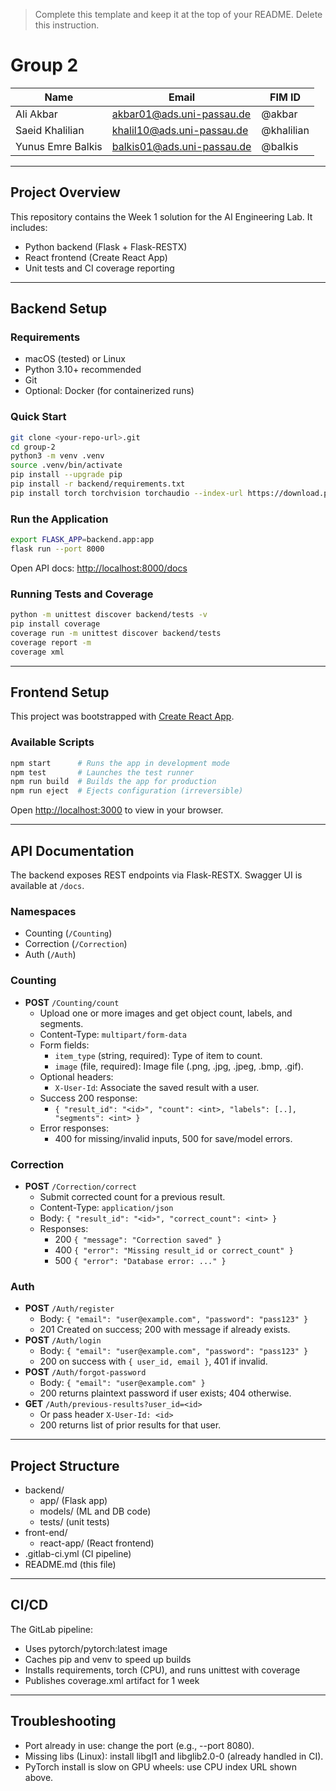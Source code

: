 > Complete this template and keep it at the top of your README. Delete this instruction.


# Group 2

| Name                | Email                      | FIM ID      |
|---------------------|----------------------------|-------------|
| Ali Akbar           | akbar01@ads.uni-passau.de  | @akbar      |
| Saeid Khalilian     | khalil10@ads.uni-passau.de | @khalilian  |
| Yunus Emre Balkis   | balkis01@ads.uni-passau.de | @balkis     |

---

## Project Overview

This repository contains the Week 1 solution for the AI Engineering Lab. It includes:
- Python backend (Flask + Flask-RESTX)
- React frontend (Create React App)
- Unit tests and CI coverage reporting

---

## Backend Setup

### Requirements
- macOS (tested) or Linux
- Python 3.10+ recommended
- Git
- Optional: Docker (for containerized runs)

### Quick Start
```bash
git clone <your-repo-url>.git
cd group-2
python3 -m venv .venv
source .venv/bin/activate
pip install --upgrade pip
pip install -r backend/requirements.txt
pip install torch torchvision torchaudio --index-url https://download.pytorch.org/whl/cpu
```

### Run the Application
```bash
export FLASK_APP=backend.app:app
flask run --port 8000
```
Open API docs: [http://localhost:8000/docs](http://localhost:8000/docs)

### Running Tests and Coverage
```bash
python -m unittest discover backend/tests -v
pip install coverage
coverage run -m unittest discover backend/tests
coverage report -m
coverage xml
```

---

## Frontend Setup

This project was bootstrapped with [Create React App](https://github.com/facebook/create-react-app).

### Available Scripts
```bash
npm start      # Runs the app in development mode
npm test       # Launches the test runner
npm run build  # Builds the app for production
npm run eject  # Ejects configuration (irreversible)
```
Open [http://localhost:3000](http://localhost:3000) to view in your browser.

---

## API Documentation

The backend exposes REST endpoints via Flask-RESTX. Swagger UI is available at `/docs`.

### Namespaces
- Counting (`/Counting`)
- Correction (`/Correction`)
- Auth (`/Auth`)

### Counting
- **POST** `/Counting/count`
	- Upload one or more images and get object count, labels, and segments.
	- Content-Type: `multipart/form-data`
	- Form fields:
		- `item_type` (string, required): Type of item to count.
		- `image` (file, required): Image file (.png, .jpg, .jpeg, .bmp, .gif).
	- Optional headers:
		- `X-User-Id`: Associate the saved result with a user.
	- Success 200 response:
		- `{ "result_id": "<id>", "count": <int>, "labels": [..], "segments": <int> }`
	- Error responses:
		- 400 for missing/invalid inputs, 500 for save/model errors.

### Correction
- **POST** `/Correction/correct`
	- Submit corrected count for a previous result.
	- Content-Type: `application/json`
	- Body: `{ "result_id": "<id>", "correct_count": <int> }`
	- Responses:
		- 200 `{ "message": "Correction saved" }`
		- 400 `{ "error": "Missing result_id or correct_count" }`
		- 500 `{ "error": "Database error: ..." }`

### Auth
- **POST** `/Auth/register`
	- Body: `{ "email": "user@example.com", "password": "pass123" }`
	- 201 Created on success; 200 with message if already exists.
- **POST** `/Auth/login`
	- Body: `{ "email": "user@example.com", "password": "pass123" }`
	- 200 on success with `{ user_id, email }`, 401 if invalid.
- **POST** `/Auth/forgot-password`
	- Body: `{ "email": "user@example.com" }`
	- 200 returns plaintext password if user exists; 404 otherwise.
- **GET** `/Auth/previous-results?user_id=<id>`
	- Or pass header `X-User-Id: <id>`
	- 200 returns list of prior results for that user.

---

## Project Structure

- backend/
	- app/ (Flask app)
	- models/ (ML and DB code)
	- tests/ (unit tests)
- front-end/
	- react-app/ (React frontend)
- .gitlab-ci.yml (CI pipeline)
- README.md (this file)

---

## CI/CD

The GitLab pipeline:
- Uses pytorch/pytorch:latest image
- Caches pip and venv to speed up builds
- Installs requirements, torch (CPU), and runs unittest with coverage
- Publishes coverage.xml artifact for 1 week

---

## Troubleshooting

- Port already in use: change the port (e.g., --port 8080).
- Missing libs (Linux): install libgl1 and libglib2.0-0 (already handled in CI).
- PyTorch install is slow on GPU wheels: use CPU index URL shown above.
